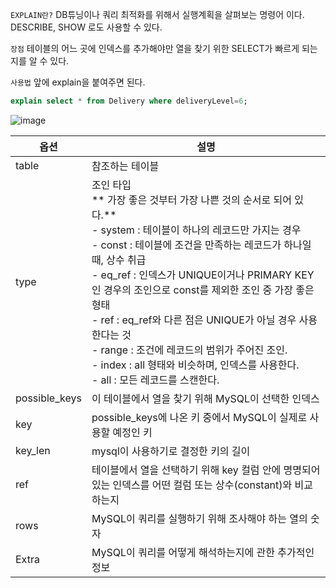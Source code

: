 `EXPLAIN란?`
DB튜닝이나 쿼리 최적화를 위해서 실행계획을 살펴보는 명령어 이다. DESCRIBE, SHOW 로도 사용할 수 있다.

`장점`
테이블의 어느 곳에 인덱스를 추가해야만 열을 찾기 위한 SELECT가 빠르게 되는지를 알 수 있다.

`사용법`
앞에 explain을 붙여주면 된다.

```sql
explain select * from Delivery where deliveryLevel=6;
```

![image](https://user-images.githubusercontent.com/68781598/226801162-f1c089dd-42ba-41c6-b0a8-45c917aeedcc.png)

| 옵션          | 설명                                                                                                                                                                                                                                                                                                                                                                                                                                                                                                                      |
| ------------- | ------------------------------------------------------------------------------------------------------------------------------------------------------------------------------------------------------------------------------------------------------------------------------------------------------------------------------------------------------------------------------------------------------------------------------------------------------------------------------------------------------------------------- |
| table         | 참조하는 테이블                                                                                                                                                                                                                                                                                                                                                                                                                                                                                                           |
| type          | 조인 타입</br>** 가장 좋은 것부터 가장 나쁜 것의 순서로 되어 있다.**</br> - system : 테이블이 하나의 레코드만 가지는 경우</br> - const : 테이블에 조건을 만족하는 레코드가 하나일 때, 상수 취급</br> - eq_ref : 인덱스가 UNIQUE이거나 PRIMARY KEY인 경우의 조인으로 const를 제외한 조인 중 가장 좋은 형태</br> - ref : eq_ref와 다른 점은 UNIQUE가 아닐 경우 사용한다는 것</br> - range : 조건에 레코드의 범위가 주어진 조인.</br> - index : all 형태와 비슷하며, 인덱스를 사용한다.</br> - all : 모든 레코드를 스캔한다. |
| possible_keys | 이 테이블에서 열을 찾기 위해 MySQL이 선택한 인덱스                                                                                                                                                                                                                                                                                                                                                                                                                                                                        |
| key           | possible_keys에 나온 키 중에서 MySQL이 실제로 사용할 예정인 키                                                                                                                                                                                                                                                                                                                                                                                                                                                            |
| key_len       | mysql이 사용하기로 결정한 키의 길이                                                                                                                                                                                                                                                                                                                                                                                                                                                                                       |
| ref           | 테이블에서 열을 선택하기 위해 key 컬럼 안에 명명되어 있는 인덱스를 어떤 컬럼 또는 상수(constant)와 비교하는지                                                                                                                                                                                                                                                                                                                                                                                                             |
| rows          | MySQL이 쿼리를 실행하기 위해 조사해야 하는 열의 숫자                                                                                                                                                                                                                                                                                                                                                                                                                                                                      |
| Extra         | MySQL이 쿼리를 어떻게 해석하는지에 관한 추가적인 정보                                                                                                                                                                                                                                                                                                                                                                                                                                                                     |
